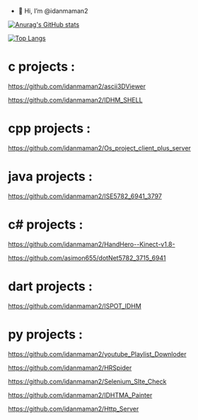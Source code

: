- 👋 Hi, I’m @idanmaman2

[![Anurag's GitHub stats](https://github-readme-stats.vercel.app/api?username=idanmaman2)](https://github.com/anuraghazra/github-readme-stats)
<!---
idanmaman2/idanmaman2 is a ✨ special ✨ repository because its `README.md` (this file) appears on your GitHub profile.
You can click the Preview link to take a look at your changes.
--->
[![Top Langs](https://github-readme-stats.vercel.app/api/top-langs/?username=idanmaman2&langs_count=8)](https://github.com/anuraghazra/github-readme-stats)



# c projects : 
  https://github.com/idanmaman2/ascii3DViewer
  
  https://github.com/idanmaman2/IDHM_SHELL

# cpp projects : 
  https://github.com/idanmaman2/Os_project_client_plus_server

# java projects : 
  https://github.com/idanmaman2/ISE5782_6941_3797

# c# projects : 
  https://github.com/idanmaman2/HandHero--Kinect-v1.8-
  
  https://github.com/asimon655/dotNet5782_3715_6941

# dart projects :
  https://github.com/idanmaman2/ISPOT_IDHM

# py projects : 
  https://github.com/idanmaman2/youtube_Playlist_Downloder
  
  https://github.com/idanmaman2/HRSpider
  
  https://github.com/idanmaman2/Selenium_SIte_Check
  
  https://github.com/idanmaman2/IDHTMA_Painter
  
  https://github.com/idanmaman2/Http_Server

